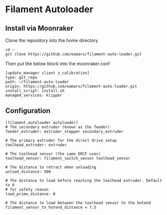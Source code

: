 # Filament Autoloader

## Install via Moonraker
Clone the repository into the home directory

    cd ~
    git clone https://github.com/eamars/filament-auto-loader.git

Then put the below block into the moonraker.conf

    [update_manager client z_calibration]
    type: git_repo
    path: ~/filament-auto-loader
    origin: https://github.com/eamars/filament-auto-loader.git
    install_script: install.sh
    managed_services: klipper

## Configuration

    [filament_autoloader autoloader]
    # The secondary extruder (known as the feeder)
    feeder_extruder: extruder_stepper secondary_extruder

    # The primary extruder for the direct drive setup
    toolhead_extruder: extruder

    # The toolhead sensor (the same ERCF uses)
    toolhead_sensor: filament_switch_sensor toolhead_sensor

    # The distance to retract when unloading
    unload_distance: 500

    # The distance to load before reaching the toolhead extruder. Default to 0
    # for safety reason
    load_prime_distance: 0

    # The distance to load between the toolhead sensor to the hotend
    filament_sensor_to_hotend_distance = 7.5
